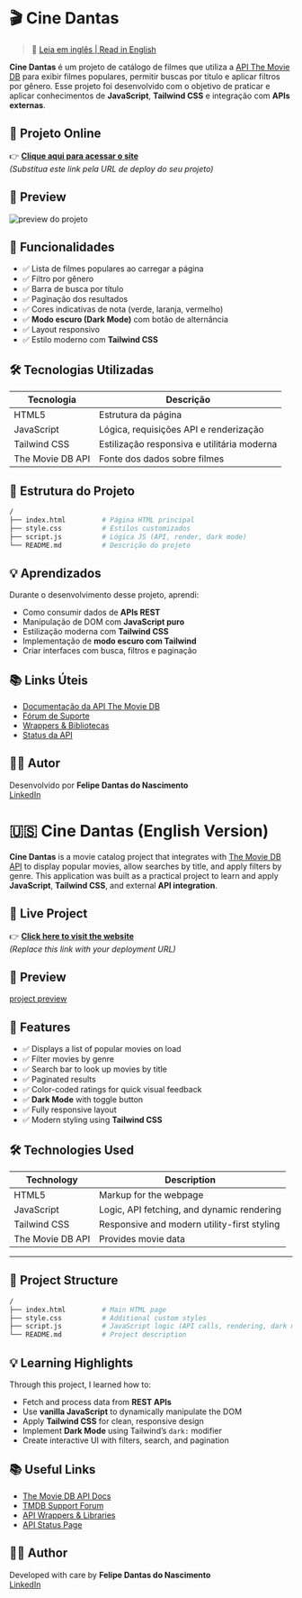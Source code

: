 
# 🎬 Cine Dantas

> 📘 [Leia em inglês | Read in English](#-cine-dantas-english-version)

**Cine Dantas** é um projeto de catálogo de filmes que utiliza a [API The Movie DB](https://www.themoviedb.org/) para exibir filmes populares, permitir buscas por título e aplicar filtros por gênero. Esse projeto foi desenvolvido com o objetivo de praticar e aplicar conhecimentos de **JavaScript**, **Tailwind CSS** e integração com **APIs externas**.

## 🔗 Projeto Online

👉 [**Clique aqui para acessar o site**](#)  
_(Substitua este link pela URL de deploy do seu projeto)_

## 📸 Preview

![preview do projeto](https://via.placeholder.com/800x400?text=Insira+um+print+do+site+aqui)

## 🚀 Funcionalidades

- ✅ Lista de filmes populares ao carregar a página
- ✅ Filtro por gênero
- ✅ Barra de busca por título
- ✅ Paginação dos resultados
- ✅ Cores indicativas de nota (verde, laranja, vermelho)
- ✅ **Modo escuro (Dark Mode)** com botão de alternância
- ✅ Layout responsivo
- ✅ Estilo moderno com **Tailwind CSS**

## 🛠️ Tecnologias Utilizadas

| Tecnologia        | Descrição                                    |
|------------------|----------------------------------------------|
| HTML5            | Estrutura da página                          |
| JavaScript       | Lógica, requisições API e renderização       |
| Tailwind CSS     | Estilização responsiva e utilitária moderna  |
| The Movie DB API | Fonte dos dados sobre filmes                 |

## 📁 Estrutura do Projeto

```bash
/
├── index.html         # Página HTML principal
├── style.css          # Estilos customizados
├── script.js          # Lógica JS (API, render, dark mode)
└── README.md          # Descrição do projeto
```

## 💡 Aprendizados

Durante o desenvolvimento desse projeto, aprendi:

- Como consumir dados de **APIs REST**
- Manipulação de DOM com **JavaScript puro**
- Estilização moderna com **Tailwind CSS**
- Implementação de **modo escuro com Tailwind**
- Criar interfaces com busca, filtros e paginação

## 📚 Links Úteis

- [Documentação da API The Movie DB](https://developers.themoviedb.org/3/getting-started/introduction)
- [Fórum de Suporte](https://www.themoviedb.org/talk/category/5047958519c29526b50017d6)
- [Wrappers & Bibliotecas](https://www.themoviedb.org/documentation/api/wrappers-libraries)
- [Status da API](https://status.themoviedb.org)

## 👨‍💻 Autor

Desenvolvido por **Felipe Dantas do Nascimento**  
[LinkedIn](https://www.linkedin.com/in/contatofelipedantas/)

# 🇺🇸 Cine Dantas (English Version)

**Cine Dantas** is a movie catalog project that integrates with [The Movie DB API](https://www.themoviedb.org/) to display popular movies, allow searches by title, and apply filters by genre. This application was built as a practical project to learn and apply **JavaScript**, **Tailwind CSS**, and external **API integration**.


## 🔗 Live Project

👉 [**Click here to visit the website**](#)  
_(Replace this link with your deployment URL)_


## 📸 Preview

[project preview](https://via.placeholder.com/800x400?text=Insert+a+screenshot+of+your+site+here)


## 🚀 Features

- ✅ Displays a list of popular movies on load
- ✅ Filter movies by genre
- ✅ Search bar to look up movies by title
- ✅ Paginated results
- ✅ Color-coded ratings for quick visual feedback
- ✅ **Dark Mode** with toggle button
- ✅ Fully responsive layout
- ✅ Modern styling using **Tailwind CSS**


## 🛠️ Technologies Used

| Technology        | Description                                 |
|------------------|---------------------------------------------|
| HTML5            | Markup for the webpage                      |
| JavaScript       | Logic, API fetching, and dynamic rendering  |
| Tailwind CSS     | Responsive and modern utility-first styling |
| The Movie DB API | Provides movie data                         |

---

## 📁 Project Structure

```bash
/
├── index.html         # Main HTML page
├── style.css          # Additional custom styles
├── script.js          # JavaScript logic (API calls, rendering, dark mode)
└── README.md          # Project description
```



## 💡 Learning Highlights

Through this project, I learned how to:

- Fetch and process data from **REST APIs**
- Use **vanilla JavaScript** to dynamically manipulate the DOM
- Apply **Tailwind CSS** for clean, responsive design
- Implement **Dark Mode** using Tailwind’s `dark:` modifier
- Create interactive UI with filters, search, and pagination


## 📚 Useful Links

- [The Movie DB API Docs](https://developers.themoviedb.org/3/getting-started/introduction)
- [TMDB Support Forum](https://www.themoviedb.org/talk/category/5047958519c29526b50017d6)
- [API Wrappers & Libraries](https://www.themoviedb.org/documentation/api/wrappers-libraries)
- [API Status Page](https://status.themoviedb.org)



## 👨‍💻 Author

Developed with care by **Felipe Dantas do Nascimento**  
[LinkedIn](https://www.linkedin.com/in/contatofelipedantas/)
